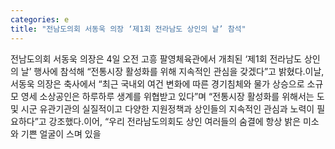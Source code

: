 ```yaml
---
categories: e
title: "전남도의회 서동욱 의장 ‘제1회 전라남도 상인의 날’ 참석"
---
```

전남도의회 서동욱 의장은 4일 오전 고흥 팔영체육관에서 개최된 ‘제1회 전라남도 상인의 날’ 행사에 참석해 “전통시장 활성화를 위해 지속적인 관심을 갖겠다”고 밝혔다.이날, 서동욱 의장은 축사에서 “최근 국내외 여건 변화에 따른 경기침체와 물가 상승으로 소규모 영세 소상공인은 하루하루 생계를 위협받고 있다”며 “전통시장 활성화를 위해서는 도 및 시군 유관기관의 실질적이고 다양한 지원정책과 상인들의 지속적인 관심과 노력이 필요하다”고 강조했다.이어, “우리 전라남도의회도 상인 여러들의 숨결에 항상 밝은 미소와 기쁜 얼굴이 스며 있을